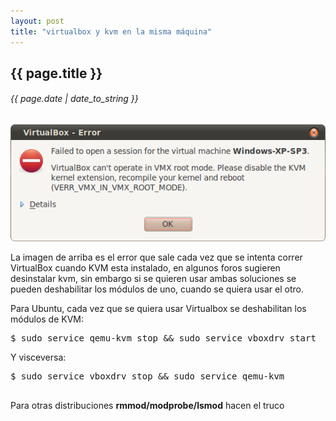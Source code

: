 ```yaml
---
layout: post
title: "virtualbox y kvm en la misma máquina"
---
```


## {{ page.title }}
###### {{ page.date | date_to_string }}

[![](/assets/img/55.png)](/assets/img/55.png)

La imagen de arriba es el error que sale cada vez que se intenta correr VirtualBox cuando KVM esta instalado, en algunos foros sugieren desinstalar kvm, sin embargo si se quieren usar ambas soluciones se pueden deshabilitar los módulos de uno, cuando se quiera usar el otro.

Para Ubuntu, cada vez que se quiera usar Virtualbox se deshabilitan los módulos de KVM:

<pre class="sh_sh">
$ sudo service qemu-kvm stop && sudo service vboxdrv start
</pre>

Y visceversa:

<pre class="sh_sh">
$ sudo service vboxdrv stop && sudo service qemu-kvm
 </pre>

Para otras distribuciones <strong>rmmod/modprobe/lsmod</strong> hacen el truco

